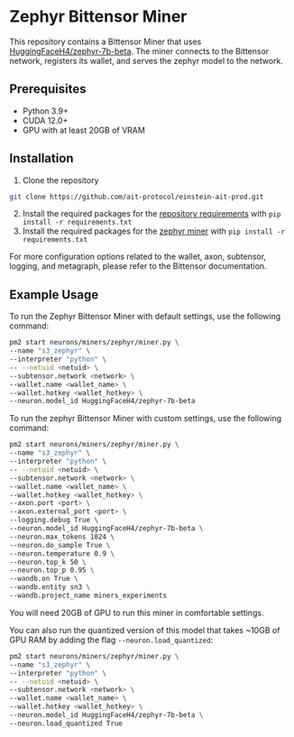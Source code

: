 # Zephyr Bittensor Miner
This repository contains a Bittensor Miner that uses [HuggingFaceH4/zephyr-7b-beta](https://huggingface.co/HuggingFaceH4/zephyr-7b-beta). The miner connects to the Bittensor network, registers its wallet, and serves the zephyr model to the network.

## Prerequisites

- Python 3.9+
- CUDA 12.0+
- GPU with at least 20GB of VRAM

## Installation
1. Clone the repository 
```bash
git clone https://github.com/ait-protocol/einstein-ait-prod.git
```
2. Install the required packages for the [repository requirements](../../../requirements.txt) with `pip install -r requirements.txt`
3. Install the required packages for the [zephyr miner](requirements.txt) with `pip install -r requirements.txt`


For more configuration options related to the wallet, axon, subtensor, logging, and metagraph, please refer to the Bittensor documentation.

## Example Usage

To run the Zephyr Bittensor Miner with default settings, use the following command:
```bash
pm2 start neurons/miners/zephyr/miner.py \
--name "s3_zephyr" \
--interpreter "python" \
-- --netuid <netuid> \
--subtensor.network <network> \
--wallet.name <wallet_name> \
--wallet.hotkey <wallet_hotkey> \
--neuron.model_id HuggingFaceH4/zephyr-7b-beta
```

To run the zephyr Bittensor Miner with custom settings, use the following command:
```bash
pm2 start neurons/miners/zephyr/miner.py \
--name "s3_zephyr" \
--interpreter "python" \
-- --netuid <netuid> \
--subtensor.network <network> \
--wallet.name <wallet_name> \
--wallet.hotkey <wallet_hotkey> \
--axon.port <port> \
--axon.external_port <port> \
--logging.debug True \
--neuron.model_id HuggingFaceH4/zephyr-7b-beta \
--neuron.max_tokens 1024 \
--neuron.do_sample True \
--neuron.temperature 0.9 \
--neuron.top_k 50 \
--neuron.top_p 0.95 \
--wandb.on True \
--wandb.entity sn3 \
--wandb.project_name miners_experiments
```

You will need 20GB of GPU to run this miner in comfortable settings.

You can also run the quantized version of this model that takes ~10GB of GPU RAM by adding the flag `--neuron.load_quantized`:
```bash
pm2 start neurons/miners/zephyr/miner.py \
--name "s3_zephyr" \
--interpreter "python" \
-- --netuid <netuid> \
--subtensor.network <network> \
--wallet.name <wallet_name> \
--wallet.hotkey <wallet_hotkey> \
--neuron.model_id HuggingFaceH4/zephyr-7b-beta \
--neuron.load_quantized True
```